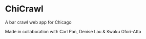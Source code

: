 # ChiCrawl
A bar crawl web app for Chicago

Made in collaboration with Carl Pan, Denise Lau & Kwaku Ofori-Atta

